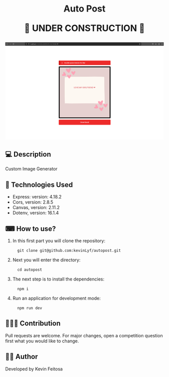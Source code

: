 <h1 align="center">Auto Post <p>🚧 UNDER CONSTRUCTION 🚧</p></h1>

![autopost](/public/images/example.png)

## 💻 Description

<p>Custom Image Generator</p>

## 📌 Technologies Used

-   Express: version: 4.18.2
-   Cors, version: 2.8.5
-   Canvas, version: 2.11.2
-   Dotenv, version: 16.1.4

## ⌨ How to use?

1. In this first part you will clone the repository:
    ```
      git clone git@github.com:kevinLyf/autopost.git
    ```
2. Next you will enter the directory:
    ```
      cd autopost
    ```
3. The next step is to install the dependencies:
    ```
      npm i
    ```

4. Run an application for development mode:
    ```
      npm run dev
    ```

## 🧑‍🚀🚀 Contribution

<p>Pull requests are welcome. For major changes, open a competition question first what you would like to change.</p>

## 👩‍💻 Author

<p>Developed by Kevin Feitosa</p>
